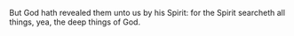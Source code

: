 But God hath revealed them unto us by his Spirit: for the Spirit searcheth all things, yea, the deep things of God.

